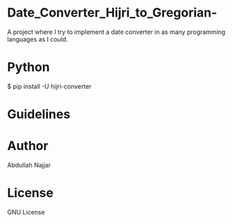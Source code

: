 # Date_Converter_Hijri_to_Gregorian-

A project where I try to implement a date converter in as many programming languages as I could.

# Python

$ pip install -U hijri-converter


# Guidelines


# Author
Abdullah Najjar

# License
GNU License

